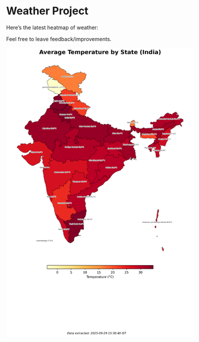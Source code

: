 # Weather Project

Here’s the latest heatmap of weather:

Feel free to leave feedback/improvements.

![India Heatmap](docs/assets/india_heatmap.png?v=DA58CA)
